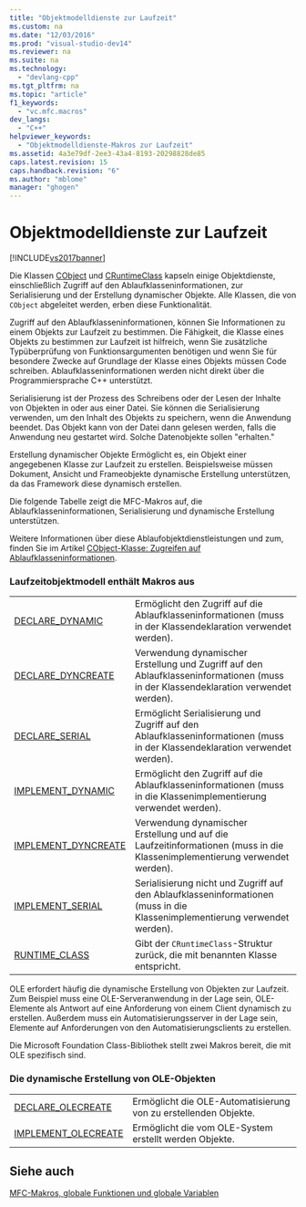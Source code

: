 ```yaml
---
title: "Objektmodelldienste zur Laufzeit"
ms.custom: na
ms.date: "12/03/2016"
ms.prod: "visual-studio-dev14"
ms.reviewer: na
ms.suite: na
ms.technology: 
  - "devlang-cpp"
ms.tgt_pltfrm: na
ms.topic: "article"
f1_keywords: 
  - "vc.mfc.macros"
dev_langs: 
  - "C++"
helpviewer_keywords: 
  - "Objektmodelldienste-Makros zur Laufzeit"
ms.assetid: 4a3e79df-2ee3-43a4-8193-20298828de85
caps.latest.revision: 15
caps.handback.revision: "6"
ms.author: "mblome"
manager: "ghogen"
---
```

# Objektmodelldienste zur Laufzeit
[!INCLUDE[vs2017banner](../../assembler/inline/includes/vs2017banner.md)]

Die Klassen [CObject](../../mfc/reference/cobject-class.md) und [CRuntimeClass](../../mfc/reference/cruntimeclass-structure.md) kapseln einige Objektdienste, einschließlich Zugriff auf den Ablaufklasseninformationen, zur Serialisierung und der Erstellung dynamischer Objekte.  Alle Klassen, die von `CObject` abgeleitet werden, erben diese Funktionalität.  
  
 Zugriff auf den Ablaufklasseninformationen, können Sie Informationen zu einem Objekts zur Laufzeit zu bestimmen.  Die Fähigkeit, die Klasse eines Objekts zu bestimmen zur Laufzeit ist hilfreich, wenn Sie zusätzliche Typüberprüfung von Funktionsargumenten benötigen und wenn Sie für besondere Zwecke auf Grundlage der Klasse eines Objekts müssen Code schreiben.  Ablaufklasseninformationen werden nicht direkt über die Programmiersprache C\+\+ unterstützt.  
  
 Serialisierung ist der Prozess des Schreibens oder der Lesen der Inhalte von Objekten in oder aus einer Datei.  Sie können die Serialisierung verwenden, um den Inhalt des Objekts zu speichern, wenn die Anwendung beendet.  Das Objekt kann von der Datei dann gelesen werden, falls die Anwendung neu gestartet wird.  Solche Datenobjekte sollen "erhalten."  
  
 Erstellung dynamischer Objekte Ermöglicht es, ein Objekt einer angegebenen Klasse zur Laufzeit zu erstellen.  Beispielsweise müssen Dokument, Ansicht und Frameobjekte dynamische Erstellung unterstützen, da das Framework diese dynamisch erstellen.  
  
 Die folgende Tabelle zeigt die MFC\-Makros auf, die Ablaufklasseninformationen, Serialisierung und dynamische Erstellung unterstützen.  
  
 Weitere Informationen über diese Ablaufobjektdienstleistungen und zum, finden Sie im Artikel [CObject\-Klasse: Zugreifen auf Ablaufklasseninformationen](../../mfc/accessing-run-time-class-information.md).  
  
### Laufzeitobjektmodell enthält Makros aus  
  
|||  
|-|-|  
|[DECLARE\_DYNAMIC](../Topic/DECLARE_DYNAMIC.md)|Ermöglicht den Zugriff auf die Ablaufklasseninformationen \(muss in der Klassendeklaration verwendet werden\).|  
|[DECLARE\_DYNCREATE](../Topic/DECLARE_DYNCREATE.md)|Verwendung dynamischer Erstellung und Zugriff auf den Ablaufklasseninformationen \(muss in der Klassendeklaration verwendet werden\).|  
|[DECLARE\_SERIAL](../Topic/DECLARE_SERIAL.md)|Ermöglicht Serialisierung und Zugriff auf den Ablaufklasseninformationen \(muss in der Klassendeklaration verwendet werden\).|  
|[IMPLEMENT\_DYNAMIC](../Topic/IMPLEMENT_DYNAMIC.md)|Ermöglicht den Zugriff auf die Ablaufklasseninformationen \(muss in die Klassenimplementierung verwendet werden\).|  
|[IMPLEMENT\_DYNCREATE](../Topic/IMPLEMENT_DYNCREATE.md)|Verwendung dynamischer Erstellung und auf die Laufzeitinformationen \(muss in die Klassenimplementierung verwendet werden\).|  
|[IMPLEMENT\_SERIAL](../Topic/IMPLEMENT_SERIAL.md)|Serialisierung nicht und Zugriff auf den Ablaufklasseninformationen \(muss in die Klassenimplementierung verwendet werden\).|  
|[RUNTIME\_CLASS](../Topic/RUNTIME_CLASS.md)|Gibt der `CRuntimeClass`\-Struktur zurück, die mit benannten Klasse entspricht.|  
  
 OLE erfordert häufig die dynamische Erstellung von Objekten zur Laufzeit.  Zum Beispiel muss eine OLE\-Serveranwendung in der Lage sein, OLE\-Elemente als Antwort auf eine Anforderung von einem Client dynamisch zu erstellen.  Außerdem muss ein Automatisierungsserver in der Lage sein, Elemente auf Anforderungen von den Automatisierungsclients zu erstellen.  
  
 Die Microsoft Foundation Class\-Bibliothek stellt zwei Makros bereit, die mit OLE spezifisch sind.  
  
### Die dynamische Erstellung von OLE\-Objekten  
  
|||  
|-|-|  
|[DECLARE\_OLECREATE](../Topic/DECLARE_OLECREATE.md)|Ermöglicht die OLE\-Automatisierung von zu erstellenden Objekte.|  
|[IMPLEMENT\_OLECREATE](../Topic/IMPLEMENT_OLECREATE.md)|Ermöglicht die vom OLE\-System erstellt werden Objekte.|  
  
## Siehe auch  
 [MFC\-Makros, globale Funktionen und globale Variablen](../../mfc/reference/mfc-macros-and-globals.md)